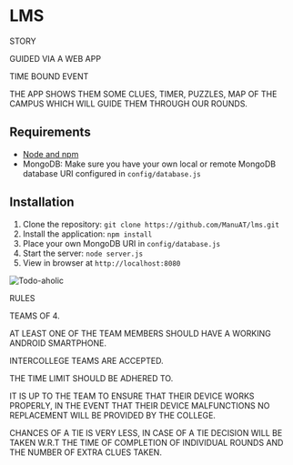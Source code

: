 # LMS 

STORY

GUIDED VIA A WEB APP

TIME BOUND EVENT

THE APP SHOWS THEM SOME CLUES, TIMER, PUZZLES, MAP OF THE CAMPUS WHICH WILL GUIDE THEM THROUGH OUR ROUNDS.


## Requirements

- [Node and npm](http://nodejs.org)
- MongoDB: Make sure you have your own local or remote MongoDB database URI configured in `config/database.js`

## Installation

1. Clone the repository: `git clone https://github.com/ManuAT/lms.git`
2. Install the application: `npm install`
3. Place your own MongoDB URI in `config/database.js`
3. Start the server: `node server.js`
4. View in browser at `http://localhost:8080`

![Todo-aholic](http://i.imgur.com/ikyqgrn.png)

RULES

TEAMS OF 4.

AT LEAST ONE OF THE TEAM MEMBERS SHOULD HAVE A WORKING  ANDROID SMARTPHONE.

INTERCOLLEGE TEAMS ARE ACCEPTED.

THE TIME LIMIT SHOULD BE ADHERED TO.

IT IS UP TO THE TEAM TO ENSURE THAT THEIR DEVICE WORKS PROPERLY, IN THE EVENT THAT THEIR DEVICE MALFUNCTIONS NO REPLACEMENT WILL BE PROVIDED BY THE COLLEGE.

CHANCES OF A TIE IS VERY LESS, IN CASE OF A TIE DECISION WILL BE TAKEN W.R.T THE TIME OF COMPLETION OF INDIVIDUAL ROUNDS AND THE NUMBER OF EXTRA CLUES TAKEN.
